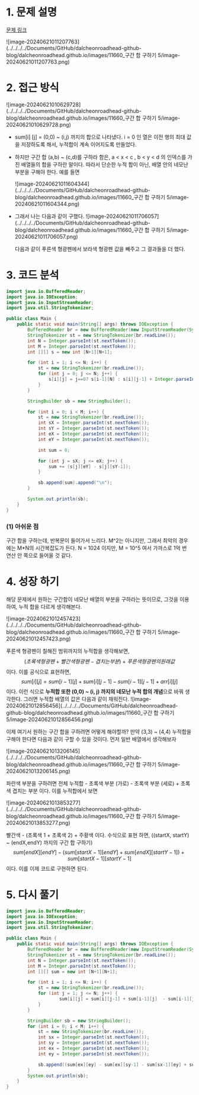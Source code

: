 # 1. 문제 설명

[문제 링크](https://www.acmicpc.net/problem/11660)

![image-20240621011207763](../../../../Documents/GitHub/dalcheonroadhead-github-blog/dalcheonroadhead.github.io/images/11660_구간 합 구하기 5/image-20240621011207763.png)

# 2. 접근 방식



![image-20240621010629728](../../../../Documents/GitHub/dalcheonroadhead-github-blog/dalcheonroadhead.github.io/images/11660_구간 합 구하기 5/image-20240621010629728.png)

- sum[i] [j] = (0,0) ~ (i,j) 까지의 합으로 나타냈다. 
  i = 0 인 열은 이전 행의 최대 값을 저장하도록 해서, 누적합이 계속 이어지도록 만들었다. 

- 하지만 구간 합 (a,b) ~ (c,d)를 구하라 함은,  a < x < c , b < y < d 의 인덱스를 가진 배열들의 합을 구하란 말이다. 따라서 단순한 누적 합이 아닌, 배열 안의 네모난 부분을 구해야 한다.  예를 들면

  ![image-20240621011604344](../../../../Documents/GitHub/dalcheonroadhead-github-blog/dalcheonroadhead.github.io/images/11660_구간 합 구하기 5/image-20240621011604344.png) 

- 그래서 나는 다음과 같이 구했다.
  ![image-20240621011706057](../../../../Documents/GitHub/dalcheonroadhead-github-blog/dalcheonroadhead.github.io/images/11660_구간 합 구하기 5/image-20240621011706057.png)

  다음과 같이 푸른색 형광펜에서 보라색 형광펜 값을 빼주고 그 결과들을 더 했다. 

# 3. 코드 분석

```java
import java.io.BufferedReader;
import java.io.IOException;
import java.io.InputStreamReader;
import java.util.StringTokenizer;

public class Main {
    public static void main(String[] args) throws IOException {
        BufferedReader br = new BufferedReader(new InputStreamReader(System.in));
        StringTokenizer st = new StringTokenizer(br.readLine());
        int N = Integer.parseInt(st.nextToken());
        int M = Integer.parseInt(st.nextToken());
        int [][] s = new int [N+1][N+1];

        for (int i = 1; i <= N; i++) {
            st = new StringTokenizer(br.readLine());
            for (int j = 0; j <= N; j++) {
                s[i][j] = j==0? s[i-1][N] : s[i][j-1] + Integer.parseInt(st.nextToken());
            }
        }

        StringBuilder sb = new StringBuilder();

        for (int i = 0; i < M; i++) {
            st = new StringTokenizer(br.readLine());
            int sX = Integer.parseInt(st.nextToken());
            int sY = Integer.parseInt(st.nextToken());
            int eX = Integer.parseInt(st.nextToken());
            int eY = Integer.parseInt(st.nextToken());

            int sum = 0;

            for (int j = sX; j <= eX; j++) {
                sum += (s[j][eY] - s[j][sY-1]);
            }

            sb.append(sum).append("\n");
        }

        System.out.println(sb);
    }
}
```

### (1) 아쉬운 점

구간 합을 구하는데, 반복문이 들어가서 느리다. M^2는 아니지만, 그래서 최악의 경우에는 M*N의 시간복잡도가 든다. N = 1024 이지만, M = 10^5 여서 가까스로 1억 번 연산 안 쪽으로 들어올 것 같다. 

# 4. 성장 하기

해당 문제에서 원하는 구간합이 네모난 배열의 부분을 구하라는 뜻이므로, 그것을 이용하여, 누적 합을 다르게 생각해본다. 

![image-20240621012457423](../../../../Documents/GitHub/dalcheonroadhead-github-blog/dalcheonroadhead.github.io/images/11660_구간 합 구하기 5/image-20240621012457423.png)

푸른색 형광펜이 칠해진 범위까지의 누적합을 생각해보면,
$$
(초록색 형광펜 + 빨간색 형광펜 - 겹치는 부분) + 푸른색 형광펜의 원래 값
$$
이다. 
이를 공식으로 표현하면,
$$
sum[i][j] = sum[i-1][j] + sum[i][j-1] - sum[i-1][j-1] + arr[i][j]
$$
이다. 
이런 식으로 **누적합 또한 (0,0) ~ (i, j) 까지의 네모난 누적 합의 개념**으로 바꿔 생각한다. 그러면 누적합 배열의 값은 다음과 같이 채워진다.
![image-20240621012856456](../../../../Documents/GitHub/dalcheonroadhead-github-blog/dalcheonroadhead.github.io/images/11660_구간 합 구하기 5/image-20240621012856456.png)

이제 여기서 원하는 구간 합을 구하려면 어떻게 해야할까? 
만약 (3,3) ~ (4,4) 누적합을 구해야 한다면 다음과 같이 구할 수 있을 것이다. 먼저 일반 배열에서 생각해보자

![image-20240621013206145](../../../../Documents/GitHub/dalcheonroadhead-github-blog/dalcheonroadhead.github.io/images/11660_구간 합 구하기 5/image-20240621013206145.png)

파란색 부분을 구하려면 전체 누적합 - 초록색 부분 (가로) - 초록색 부분 (세로) + 초록색 겹치는 부분 이다. 
이를 누적합에서 보면 

![image-20240621013853277](../../../../Documents/GitHub/dalcheonroadhead-github-blog/dalcheonroadhead.github.io/images/11660_구간 합 구하기 5/image-20240621013853277.png)

빨간색 - (초록색 1 + 초록색 2) + 주황색 이다. 
수식으로 표현 하면,  ((startX, startY) ~ (endX,endY) 까지의 구간 합 구하기)
$$
sum[endX][endY] - (sum[startX-1][endY] + sum[endX][startY-1])+sum[startX-1][startY-1]
$$
이다. 
이를 이제 코드로 구현하면 된다.

# 5. 다시 풀기

```java
import java.io.BufferedReader;
import java.io.IOException;
import java.io.InputStreamReader;
import java.util.StringTokenizer;

public class Main {
    public static void main(String[] args) throws IOException {
        BufferedReader br = new BufferedReader(new InputStreamReader(System.in));
        StringTokenizer st = new StringTokenizer(br.readLine());
        int N = Integer.parseInt(st.nextToken());
        int M = Integer.parseInt(st.nextToken());
        int [][] sum = new int [N+1][N+1];

        for (int i = 1; i <= N; i++) {
            st = new StringTokenizer(br.readLine());
            for (int j = 1; j <= N; j++) {
                    sum[i][j] = sum[i][j-1] + sum[i-1][j]  - sum[i-1][j-1] + Integer.parseInt(st.nextToken());
            }
        }

        StringBuilder sb = new StringBuilder();
        for (int i = 0; i < M; i++) {
            st = new StringTokenizer(br.readLine());
            int sx = Integer.parseInt(st.nextToken());
            int sy = Integer.parseInt(st.nextToken());
            int ex = Integer.parseInt(st.nextToken());
            int ey = Integer.parseInt(st.nextToken());

            sb.append((sum[ex][ey] - sum[ex][sy-1] - sum[sx-1][ey] + sum[sx-1][sy-1])).append("\n");
        }
        System.out.println(sb);
    }
}
```

